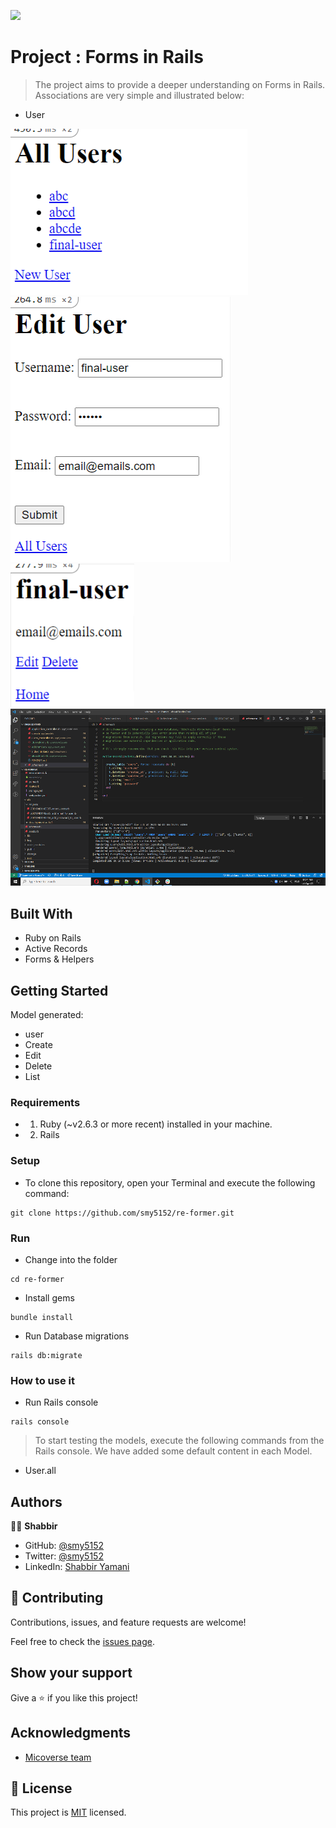 ![](https://img.shields.io/badge/Microverse-blueviolet)

# Project : Forms in Rails

> The project aims to provide a deeper understanding on Forms in Rails. Associations are very simple and illustrated below:
- User 

![List](AllUsers.png)
![Edit](Edit.png)
![CRUD](Show_manage.png)
![Schema](Schema.png)

## Built With

- Ruby on Rails
- Active Records
- Forms & Helpers
## Getting Started

Model generated:

- user
 - Create
 - Edit
 - Delete
 - List

### Requirements
- 1. Ruby (~v2.6.3 or more recent) installed in your machine.
- 2. Rails

### Setup

* To clone this repository, open your Terminal and execute the following command:
```
git clone https://github.com/smy5152/re-former.git
```

### Run
* Change into the folder
```
cd re-former
```
* Install gems
```
bundle install
```
* Run Database migrations
```
rails db:migrate
```

### How to use it

* Run Rails console
```
rails console
```

> To start testing the models, execute the following commands from the Rails console.
> We have added some default content in each Model.

- User.all

## Authors

🧑‍💻 **Shabbir**

- GitHub: [@smy5152](https://github.com/smy5152)
- Twitter: [@smy5152](https://twitter.com/smy5152)
- LinkedIn: [Shabbir Yamani](https://www.linkedin.com/in/shabbirmyamani/)

## 🤝 Contributing

Contributions, issues, and feature requests are welcome!

Feel free to check the [issues page](https://github.com/issues).

## Show your support

Give a ⭐️ if you like this project!

## Acknowledgments

- [Micoverse team](https://microverse.pathwright.com/library/fast-track-curriculum/69047/path/step/49722685/)

## 📝 License

This project is [MIT](https://opensource.org/licenses/MIT) licensed.
